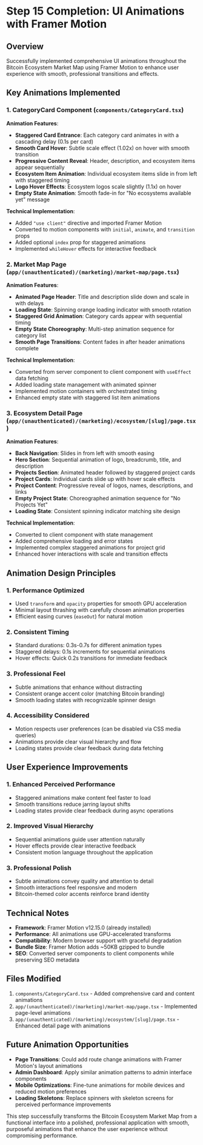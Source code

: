 # Step 15 Completion: UI Animations with Framer Motion

## Overview

Successfully implemented comprehensive UI animations throughout the Bitcoin Ecosystem Market Map using Framer Motion to enhance user experience with smooth, professional transitions and effects.

## Key Animations Implemented

### 1. CategoryCard Component (`components/CategoryCard.tsx`)

**Animation Features**:

- **Staggered Card Entrance**: Each category card animates in with a cascading delay (0.1s per card)
- **Smooth Card Hover**: Subtle scale effect (1.02x) on hover with smooth transition
- **Progressive Content Reveal**: Header, description, and ecosystem items appear sequentially
- **Ecosystem Item Animation**: Individual ecosystem items slide in from left with staggered timing
- **Logo Hover Effects**: Ecosystem logos scale slightly (1.1x) on hover
- **Empty State Animation**: Smooth fade-in for "No ecosystems available yet" message

**Technical Implementation**:

- Added `"use client"` directive and imported Framer Motion
- Converted to motion components with `initial`, `animate`, and `transition` props
- Added optional `index` prop for staggered animations
- Implemented `whileHover` effects for interactive feedback

### 2. Market Map Page (`app/(unauthenticated)/(marketing)/market-map/page.tsx`)

**Animation Features**:

- **Animated Page Header**: Title and description slide down and scale in with delays
- **Loading State**: Spinning orange loading indicator with smooth rotation
- **Staggered Grid Animation**: Category cards appear with sequential timing
- **Empty State Choreography**: Multi-step animation sequence for category list
- **Smooth Page Transitions**: Content fades in after header animations complete

**Technical Implementation**:

- Converted from server component to client component with `useEffect` data fetching
- Added loading state management with animated spinner
- Implemented motion containers with orchestrated timing
- Enhanced empty state with staggered list item animations

### 3. Ecosystem Detail Page (`app/(unauthenticated)/(marketing)/ecosystem/[slug]/page.tsx`)

**Animation Features**:

- **Back Navigation**: Slides in from left with smooth easing
- **Hero Section**: Sequential animation of logo, breadcrumb, title, and description
- **Projects Section**: Animated header followed by staggered project cards
- **Project Cards**: Individual cards slide up with hover scale effects
- **Project Content**: Progressive reveal of logos, names, descriptions, and links
- **Empty Project State**: Choreographed animation sequence for "No Projects Yet"
- **Loading State**: Consistent spinning indicator matching site design

**Technical Implementation**:

- Converted to client component with state management
- Added comprehensive loading and error states
- Implemented complex staggered animations for project grid
- Enhanced hover interactions with scale and transition effects

## Animation Design Principles

### 1. **Performance Optimized**

- Used `transform` and `opacity` properties for smooth GPU acceleration
- Minimal layout thrashing with carefully chosen animation properties
- Efficient easing curves (`easeOut`) for natural motion

### 2. **Consistent Timing**

- Standard durations: 0.3s-0.7s for different animation types
- Staggered delays: 0.1s increments for sequential animations
- Hover effects: Quick 0.2s transitions for immediate feedback

### 3. **Professional Feel**

- Subtle animations that enhance without distracting
- Consistent orange accent color (matching Bitcoin branding)
- Smooth loading states with recognizable spinner design

### 4. **Accessibility Considered**

- Motion respects user preferences (can be disabled via CSS media queries)
- Animations provide clear visual hierarchy and flow
- Loading states provide clear feedback during data fetching

## User Experience Improvements

### 1. **Enhanced Perceived Performance**

- Staggered animations make content feel faster to load
- Smooth transitions reduce jarring layout shifts
- Loading states provide clear feedback during async operations

### 2. **Improved Visual Hierarchy**

- Sequential animations guide user attention naturally
- Hover effects provide clear interactive feedback
- Consistent motion language throughout the application

### 3. **Professional Polish**

- Subtle animations convey quality and attention to detail
- Smooth interactions feel responsive and modern
- Bitcoin-themed color accents reinforce brand identity

## Technical Notes

- **Framework**: Framer Motion v12.15.0 (already installed)
- **Performance**: All animations use GPU-accelerated transforms
- **Compatibility**: Modern browser support with graceful degradation
- **Bundle Size**: Framer Motion adds ~50KB gzipped to bundle
- **SEO**: Converted server components to client components while preserving SEO metadata

## Files Modified

1. `components/CategoryCard.tsx` - Added comprehensive card and content animations
2. `app/(unauthenticated)/(marketing)/market-map/page.tsx` - Implemented page-level animations
3. `app/(unauthenticated)/(marketing)/ecosystem/[slug]/page.tsx` - Enhanced detail page with animations

## Future Animation Opportunities

- **Page Transitions**: Could add route change animations with Framer Motion's layout animations
- **Admin Dashboard**: Apply similar animation patterns to admin interface components
- **Mobile Optimizations**: Fine-tune animations for mobile devices and reduced motion preferences
- **Loading Skeletons**: Replace spinners with skeleton screens for perceived performance improvements

This step successfully transforms the Bitcoin Ecosystem Market Map from a functional interface into a polished, professional application with smooth, purposeful animations that enhance the user experience without compromising performance.
